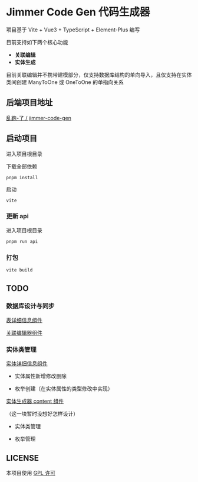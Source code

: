 # Jimmer Code Gen 代码生成器

项目基于 Vite + Vue3 + TypeScript + Element-Plus 编写

目前支持如下两个核心功能

- **关联编辑**
- **实体生成**

目前关联编辑并不携带建模部分，仅支持数据库结构的单向导入，且仅支持在实体类间创建 ManyToOne 或 OneToOne 的单指向关系


## 后端项目地址

[乱跑-了 / jimmer-code-gen](https://gitee.com/run-around---whats-wrong/jimmer-code-gen.git)

## 启动项目

进入项目根目录

下载全部依赖
```
pnpm install
```

启动
```
vite
```

### 更新 api

进入项目根目录

```
pnpm run api
```

### 打包

```
vite build
```

## TODO

### 数据库设计与同步

[表详细信息组件](src%2Fcomponents%2Fglobal%2FTableDialog%2FTableInfo.vue)

[关联编辑器组件](src%2Fcomponents%2FAssociationEditor%2Findex.vue)

### 实体类管理

[实体详细信息组件](src%2Fcomponents%2FEntityGenerator%2Fentity%2FEntityInfo.vue)

- 实体属性新增修改删除

- 枚举创建（在实体属性的类型修改中实现）

[实体生成器 content 组件](src%2Fcomponents%2FEntityGenerator%2Findex.vue)

（这一块暂时没想好怎样设计）

- 实体类管理

- 枚举管理

## LICENSE

本项目使用 [GPL 许可](LICENSE)